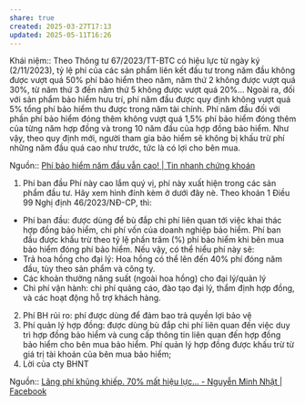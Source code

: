 ```yaml
---
share: true
created: 2025-03-27T17:13
updated: 2025-05-11T16:26
---
```

Khái niệm:: 
Theo Thông tư 67/2023/TT-BTC có hiệu lực từ ngày ký (2/11/2023), tỷ lệ phí của các sản phẩm liên kết đầu tư trong năm đầu không được vượt quá 50% phí bảo hiểm theo năm, năm thứ 2 không được vượt quá 30%, từ năm thứ 3 đến năm thứ 5 không được vượt quá 20%… Ngoài ra, đối với sản phẩm bảo hiểm hưu trí, phí năm đầu được quy định không vượt quá 5% tổng phí bảo hiểm thu được trong năm tài chính. Phí năm đầu đối với phần phí bảo hiểm đóng thêm không vượt quá 1,5% phí bảo hiểm đóng thêm của từng năm hợp đồng và trong 10 năm đầu của hợp đồng bảo hiểm. Như vậy, theo quy định mới, người tham gia bảo hiểm sẽ không bị khấu trừ phí những năm đầu quá cao như trước, tức là có lợi cho bên mua.

Nguồn:: [Phí bảo hiểm năm đầu vẫn cao! \| Tin nhanh chứng khoán](https://www.tinnhanhchungkhoan.vn/phi-bao-hiem-nam-dau-van-cao-post347443.html)

1. Phí ban đầu
Phí này cao lắm quý vị, phí này xuất hiện trong các sản phẩm đầu tư. Hãy xem hình đính kèm ở dưới đây nè.
Theo khoản 1 Điều 99 Nghị định 46/2023/NĐ-CP, thì:
- Phí ban đầu: được dùng để bù đắp chi phí liên quan tới việc khai thác hợp đồng bảo hiểm, chi phí vốn của doanh nghiệp bảo hiểm. Phí ban đầu được khấu trừ theo tỷ lệ phần trăm (%) phí bảo hiểm khi bên mua bảo hiểm đóng phí bảo hiểm.
Nếu vậy, có thể hiểu phí này sẽ:
- Trả hoa hồng cho đại lý: Hoa hồng có thể lên đến 40% phí đóng năm đầu, tùy theo sản phẩm và công ty.
- Các khoản thưởng năng suất (ngoài hoa hồng) cho đại lý/quản lý
- Chi phí vận hành: chi phí quảng cáo, đào tạo đại lý, thẩm định hợp đồng, và các hoạt động hỗ trợ khách hàng.
2. Phí BH rủi ro: phí được dùng để đảm bao trả quyền lợi bảo vệ
3. Phí quản lý hợp đồng: được dùng bù đắp chi phí liên quan đến việc duy trì hợp đồng bảo hiểm và cung cấp thông tin liên quan đến hợp đồng bảo hiểm cho bên mua bảo hiểm. Phí quản lý hợp đồng được khấu trừ từ giá trị tài khoản của bên mua bảo hiểm;
4. Lời của cty BHNT

Nguồn:: [Lãng phí khủng khiếp. 70% mất hiệu lực... - Nguyễn Minh Nhật \| Facebook](https://www.facebook.com/nmtahn/posts/pfbid0wxChGzxVRZF21Y4ZUz4WH5yHpF6ZPXRtS3q5heauvDRcKA9dPTjnZnNSvrg7hf8Vl?comment_id=1634904133827303)
